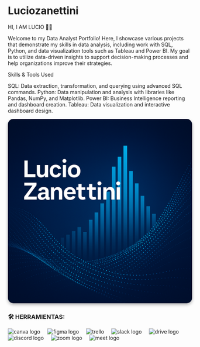 # Luciozanettini
HI, I AM LUCIO 🙌🏻

Welcome to my Data Analyst Portfolio! Here, I showcase various projects that demonstrate my skills in data analysis, including work with SQL, Python, and data visualization tools such as Tableau and Power BI. My goal is to utilize data-driven insights to support decision-making processes and help organizations improve their strategies.

Skills & Tools Used

SQL: Data extraction, transformation, and querying using advanced SQL commands.
Python: Data manipulation and analysis with libraries like Pandas, NumPy, and Matplotlib.
Power BI: Business Intelligence reporting and dashboard creation.
Tableau: Data visualization and interactive dashboard design.

<p align="center">
  <img src="https://raw.githubusercontent.com/Luciozanettini/Lucio-Zanettini/main/Github.png" 
       alt="GitHub Portfolio Banner" 
       width="600" 
       style="border-radius: 15px; box-shadow: 0 4px 8px rgba(0,0,0,0.3);" />
</p>


### 🛠️ HERRAMIENTAS:

<div align="left">
<img src="https://cdn.jsdelivr.net/gh/devicons/devicon/icons/canva/canva-original.svg" height="40" alt="canva logo"  />
<img width="12" />
<img src="https://cdn.jsdelivr.net/gh/devicons/devicon/icons/figma/figma-original.svg" height="40" alt="figma logo"  />
<img width="12" />
<img src="https://cdn.worldvectorlogo.com/logos/trello.svg" height="40" alt="trello"  />
<img width="12" />
<img src="https://cdn.jsdelivr.net/gh/devicons/devicon/icons/slack/slack-original.svg" height="40" alt="slack logo"  />
<img width="12" />
<img src="https://cdn.worldvectorlogo.com/logos/drive-new-logo-1.svg" height="36" alt="drive logo"  />
<img width="12" />
<img src="https://cdn.worldvectorlogo.com/logos/discord.svg" height="40" alt="discord logo"  />
<img width="12" />
<img src="https://cdn.worldvectorlogo.com/logos/zoom-app.svg" height="40" alt="zoom logo"  />
<img width="12" />
<img src="https://cdn.worldvectorlogo.com/logos/google-meet-icon-2020-.svg" height="33" alt="meet logo"  />
</div>
